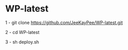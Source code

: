 # WP-latest


1 - git clone https://github.com/JeeKayPee/WP-latest.git

2 - cd WP-latest

3 - sh deploy.sh
